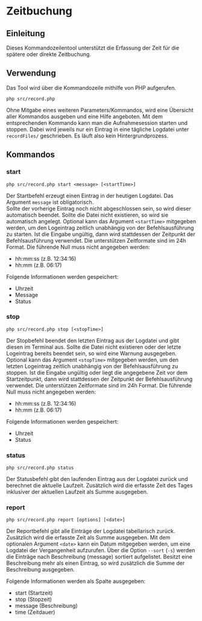 # Zeitbuchung

## Einleitung
Dieses Kommandozeilentool unterstützt die Erfassung der Zeit für die spätere oder direkte Zeitbuchung.

## Verwendung
Das Tool wird über die Kommandozeile mithilfe von PHP aufgerufen.

`php src/record.php`

Ohne Mitgabe eines weiteren Parameters/Kommandos, wird eine Übersicht aller Kommandos ausgeben und eine Hilfe angeboten. Mit dem entsprechenden Kommando kann man die Aufnahmesession starten und stoppen. Dabei wird jeweils nur ein Eintrag in eine tägliche Logdatei unter `recordFiles/` geschrieben. Es läuft also kein Hintergrundprozess.

## Kommandos

### start
`php src/record.php start <message> [<startTime>]`

Der Startbefehl erzeugt einen Eintrag in der heutigen Logdatei. Das Argument `message` ist obligatorisch.  
Sollte der vorherige Eintrag noch nicht abgeschlossen sein, so wird dieser automatisch beendet. Sollte die Datei nicht existieren, so wird sie automatisch angelegt.
Optional kann das Argument `<startTime>` mitgegeben werden, um den Logeintrag zeitlich unabhängig von der Befehlsausführung zu starten. Ist die Eingabe ungültig, dann wird stattdessen der Zeitpunkt der Befehlsausführung verwendet. 
Die unterstützen Zeitformate sind im 24h Format. Die führende Null muss nicht angegeben werden: 
* hh:mm:ss (z.B. 12:34:16)
* hh:mm (z.B. 06:17)

Folgende Informationen werden gespeichert:
* Uhrzeit
* Message
* Status

### stop
`php src/record.php stop [<stopTime>]`

Der Stopbefehl beendet den letzten Eintrag aus der Logdatei und gibt diesen im Terminal aus. 
Sollte die Datei nicht existieren oder der letzte Logeintrag bereits beendet sein, so wird eine Warnung ausgegeben.
Optional kann das Argument `<stopTime>` mitgegeben werden, um den letzten Logeintrag zeitlich unabhängig von der Befehlsausführung zu stoppen. Ist die Eingabe ungültig oder liegt die angegebene Zeit vor dem Startzeitpunkt, dann wird stattdessen der Zeitpunkt der Befehlsausführung verwendet. 
Die unterstützen Zeitformate sind im 24h Format. Die führende Null muss nicht angegeben werden: 
* hh:mm:ss (z.B. 12:34:16)
* hh:mm (z.B. 06:17)

Folgende Informationen werden gespeichert:
* Uhrzeit
* Status

### status
`php src/record.php status`

Der Statusbefehl gibt den laufenden Eintrag aus der Logdatei zurück und berechnet die aktuelle Laufzeit. Zusätzlich wird die erfasste Zeit des Tages inklusiver der aktuellen Laufzeit als Summe ausgegeben.

### report
`php src/record.php report [options] [<date>]`

Der Reportbefehl gibt alle Einträge der Logdatei tabellarisch zurück. Zusätzlich wird die erfasste Zeit als Summe ausgegeben. Mit dem optionalen Argument `<date>` kann ein Datum mitgegeben werden, um eine Logdatei der Vergangenheit aufzurufen. Über die Option `--sort` (`-s`) werden die Einträge nach Beschreibung (message) sortiert aufgelistet. Besitzt eine Beschreibung mehr als einen Eintrag, so wird zusätzlich die Summe der Beschreibung ausgegeben. 

Folgende Informationen werden als Spalte ausgegeben:
* start (Startzeit)
* stop (Stopzeit)
* message (Beschreibung)
* time (Zeitdauer)
